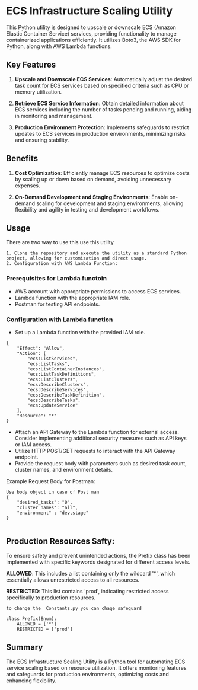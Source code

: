 # ECS Infrastructure Scaling Utility

This Python utility is designed to upscale or downscale ECS (Amazon Elastic Container Service) services, providing functionality to manage containerized applications efficiently. It utilizes Boto3, the AWS SDK for Python, along with AWS Lambda functions.

## Key Features

1. **Upscale and Downscale ECS Services**: Automatically adjust the desired task count for ECS services based on specified criteria such as CPU or memory utilization.

2. **Retrieve ECS Service Information**: Obtain detailed information about ECS services including the number of tasks pending and running, aiding in monitoring and management.

3. **Production Environment Protection**: Implements safeguards to restrict updates to ECS services in production environments, minimizing risks and ensuring stability.

## Benefits

1. **Cost Optimization**: Efficiently manage ECS resources to optimize costs by scaling up or down based on demand, avoiding unnecessary expenses.

2. **On-Demand Development and Staging Environments**: Enable on-demand scaling for development and staging environments, allowing flexibility and agility in testing and development workflows.

## Usage

There are two way to use this use this utility

    1. Clone the repository and execute the utility as a standard Python project, allowing for customization and direct usage.
    2. Configuration with AWS Lambda Function:
     


### Prerequisites for Lambda functoin

- AWS account with appropriate permissions to access ECS services.
- Lambda function with the appropriate IAM role.
- Postman for testing API endpoints. 

### Configuration with Lambda function

- Set up a Lambda function with the provided IAM role.
```commandline
{
    "Effect": "Allow",
    "Action": [
        "ecs:ListServices",
        "ecs:ListTasks",
        "ecs:ListContainerInstances",
        "ecs:ListTaskDefinitions",
        "ecs:ListClusters",
        "ecs:DescribeClusters",
        "ecs:DescribeServices",
        "ecs:DescribeTaskDefinition",
        "ecs:DescribeTasks",
        "ecs:UpdateService"
    ],
    "Resource": "*"
}
```

- Attach an API Gateway to the Lambda function for external access. Consider implementing additional security measures such as API keys or IAM access.
- Utilize HTTP POST/GET requests to interact with the API Gateway endpoint.
- Provide the request body with parameters such as desired task count, cluster names, and environment details.

Example Request Body for Postman:
```commandline
Use body object in case of Post man
{
    "desired_tasks": "0",
    "cluster_names": "all",
    "environment" : "dev,stage"
}


```

## Production Resources Safty:
To ensure safety and prevent unintended actions, the Prefix class has been implemented with specific keywords designated for different access levels.

**ALLOWED**: This includes a list containing only the wildcard '*', which essentially allows unrestricted access to all resources.

**RESTRICTED**: This list contains 'prod', indicating restricted access specifically to production resources.
```commandline
to change the  Constants.py you can chage safeguard

class Prefix(Enum):
    ALLOWED = ['*']
    RESTRICTED = ['prod']
```
## Summary
The ECS Infrastructure Scaling Utility is a Python tool for automating ECS service scaling based on resource utilization. It offers monitoring features and safeguards for production environments, optimizing costs and enhancing flexibility.


